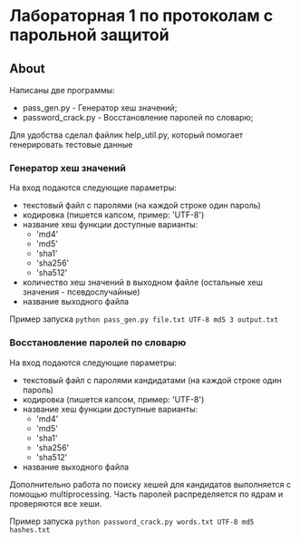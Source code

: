# Лабораторная 1 по протоколам с парольной защитой  
  
## About  
Написаны две программы:  
- pass_gen.py - Генератор хеш значений;
- password_crack.py - Восстановление паролей по словарю;
  
Для удобства сделал файлик help_util.py, который помогает генерировать тестовые данные

### Генератор хеш значений
На вход подаются следующие параметры: 
- текстовый файл с паролями (на каждой строке один пароль)  
- кодировка (пишется капсом, пример: 'UTF-8')  
- название хеш функции 
  доступные варианты:
  - 'md4'  
  - 'md5'  
  - 'sha1'  
  - 'sha256'  
  - 'sha512'
- количество хеш значений в выходном файле (остальные хеш значения - псевдослучайные)
- название выходного файла

Пример запуска
```python pass_gen.py file.txt UTF-8 md5 3 output.txt```

### Восстановление паролей по словарю
На вход подаются следующие параметры:
- текстовый файл с паролями кандидатами (на каждой строке один пароль)
- кодировка (пишется капсом, пример: 'UTF-8')
- название хеш функции 
  доступные варианты:
  - 'md4'  
  - 'md5'  
  - 'sha1'  
  - 'sha256'  
  - 'sha512'
- название выходного файла

Дополнительно работа по поиску хешей для кандидатов выполняется с помощью multiprocessing.
Часть паролей распределяется по ядрам и проверяются все хеши.

Пример запуска
```python password_crack.py words.txt UTF-8 md5 hashes.txt```